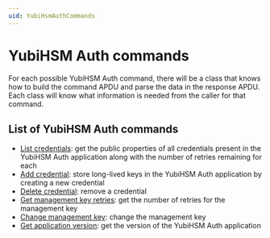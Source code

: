 ```yaml
---
uid: YubiHsmAuthCommands
---
```


<!-- Copyright 2022 Yubico AB

Licensed under the Apache License, Version 2.0 (the "License");
you may not use this file except in compliance with the License.
You may obtain a copy of the License at

    http://www.apache.org/licenses/LICENSE-2.0

Unless required by applicable law or agreed to in writing, software
distributed under the License is distributed on an "AS IS" BASIS,
WITHOUT WARRANTIES OR CONDITIONS OF ANY KIND, either express or implied.
See the License for the specific language governing permissions and
limitations under the License. -->

# YubiHSM Auth commands

For each possible YubiHSM Auth command, there will be a class that knows how to build the command APDU and parse the data in the response APDU. Each class will know what information is needed from the caller for that command.

## List of YubiHSM Auth commands

* [List credentials](xref:YubiHsmAuthCmdListCredentials): get the public properties of all credentials present in the YubiHSM Auth application along with the number of retries remaining for each
* [Add credential](xref:YubiHsmAuthCmdAddCredential): store long-lived keys in the YubiHSM Auth application by creating a new credential
* [Delete credential](xref:YubiHsmAuthCmdDeleteCredential): remove a credential
* [Get management key retries](xref:YubiHsmAuthCmdGetMgmtRetries): get the number of retries for the management key
* [Change management key](xref:YubiHsmAuthCmdChangeManagementKey): change the management key
* [Get application version](xref:YubiHsmAuthCmdGetAppVersion): get the version of the YubiHSM Auth application